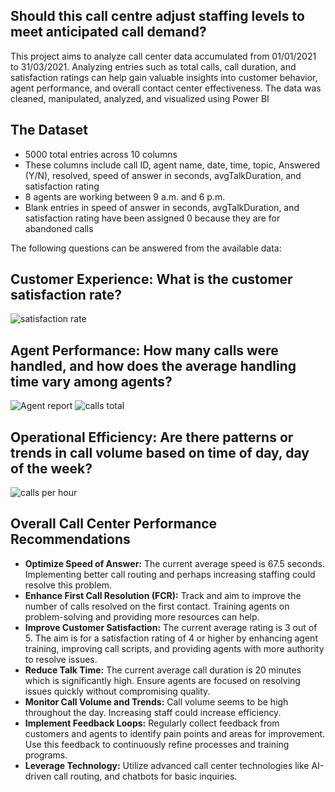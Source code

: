 <H2>Should this call centre adjust staffing levels to meet anticipated call demand?</H2>
This project aims to analyze call center data accumulated from 01/01/2021 to 31/03/2021. Analyzing entries such as total calls, call duration, and satisfaction ratings can help gain valuable insights into customer behavior, agent performance, and overall contact center effectiveness. The data was cleaned, manipulated, analyzed, and visualized using Power BI

<H2>The Dataset</H2>

<ul>
<li>5000 total entries across 10 columns</li>
<li>These columns include call ID, agent name, date, time, topic, Answered (Y/N), resolved, speed of answer in seconds, avgTalkDuration, and satisfaction rating</li>
<li>8 agents are working between 9 a.m. and 6 p.m.</li>
<li>Blank entries in speed of answer in seconds, avgTalkDuration, and satisfaction rating have been assigned 0 because they are for abandoned calls</li> </ul>

The following questions can be answered from the available data:
<H2>Customer Experience: What is the customer satisfaction rate?</H2> 

![satisfaction rate](https://github.com/Shimanga/Power-BI-Call-Centre-Data-Analysis-Project/assets/7394101/9b46bdda-ce60-4a0e-9960-10cb2b75fd2f)

<H2>Agent Performance: How many calls were handled, and how does the average handling time vary among agents?</H2> 


![Agent report](https://github.com/Shimanga/Power-BI-Call-Centre-Data-Analysis-Project/assets/7394101/412aaa35-7523-4ed8-b589-9c0b103525c5)
![calls total](https://github.com/Shimanga/Power-BI-Call-Centre-Data-Analysis-Project/assets/7394101/bba6f109-4fb4-4030-93ab-6508dca869db)



<H2>Operational Efficiency: Are there patterns or trends in call volume based on time of day, day of the week?</H2> 

![calls per hour](https://github.com/Shimanga/Power-BI-Call-Centre-Data-Analysis-Project/assets/7394101/ee3cac28-c0f9-457d-9738-976145cfc3b0)

<H2>Overall Call Center Performance Recommendations</H2>
<ul>
<li><b>Optimize Speed of Answer:</b> The current average speed is 67.5 seconds. Implementing better call routing and perhaps increasing staffing could resolve this problem.</li> 

<li><b>Enhance First Call Resolution (FCR):</b> Track and aim to improve the number of calls resolved on the first contact. Training agents on problem-solving and providing more resources can help.</li>

<li><b>Improve Customer Satisfaction:</b> The current average rating is 3 out of 5. The aim is for a satisfaction rating of 4 or higher by enhancing agent training, improving call scripts, and providing agents with more authority to resolve issues.</li>

<li><b>Reduce Talk Time:</b> The current average call duration is 20 minutes which is significantly high. Ensure agents are focused on resolving issues quickly without compromising quality.</li>

<li><b>Monitor Call Volume and Trends:</b> Call volume seems to be high throughout the day. Increasing staff could increase efficiency.</li>

<li><b>Implement Feedback Loops:</b> Regularly collect feedback from customers and agents to identify pain points and areas for improvement. Use this feedback to continuously refine processes and training programs.</li>

<li><b>Leverage Technology:</b> Utilize advanced call center technologies like AI-driven call routing, and chatbots for basic inquiries.</li> </ul>
